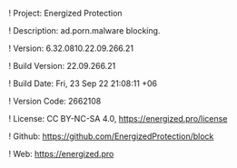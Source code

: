 ! Project: Energized Protection

! Description: ad.porn.malware blocking.

! Version: 6.32.0810.22.09.266.21

! Build Version: 22.09.266.21

! Build Date: Fri, 23 Sep 22 21:08:11 +06

! Version Code: 2662108

! License: CC BY-NC-SA 4.0, https://energized.pro/license

! Github: https://github.com/EnergizedProtection/block

! Web: https://energized.pro
